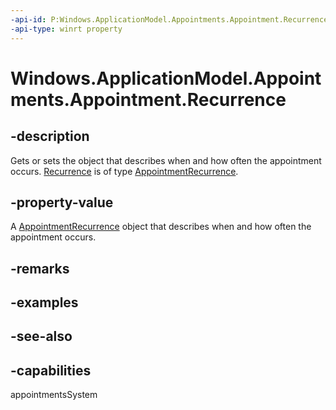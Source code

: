 ```yaml
---
-api-id: P:Windows.ApplicationModel.Appointments.Appointment.Recurrence
-api-type: winrt property
---
```


<!-- Property syntax
public Windows.ApplicationModel.Appointments.AppointmentRecurrence Recurrence { get;  set; }
-->

# Windows.ApplicationModel.Appointments.Appointment.Recurrence

## -description
Gets or sets the object that describes when and how often the appointment occurs. [Recurrence](appointment_recurrence.md) is of type [AppointmentRecurrence](appointmentrecurrence.md).

## -property-value
A [AppointmentRecurrence](appointmentrecurrence.md) object that describes when and how often the appointment occurs.

## -remarks

## -examples

## -see-also

## -capabilities
appointmentsSystem
